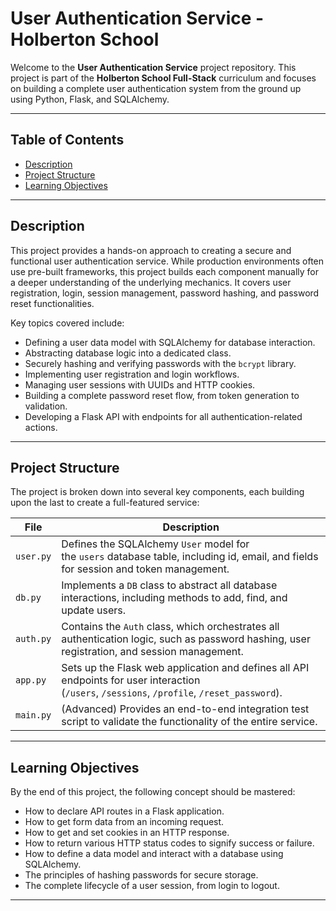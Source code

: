 # User Authentication Service - Holberton School

Welcome to the **User Authentication Service** project repository. This project is part of the **Holberton School Full-Stack** curriculum and focuses on building a complete user authentication system from the ground up using Python, Flask, and SQLAlchemy.

---

## Table of Contents

- [Description](#description)
- [Project Structure](#project-structure)
- [Learning Objectives](#learning-objectives)

---

## Description

This project provides a hands-on approach to creating a secure and functional user authentication service. While production environments often use pre-built frameworks, this project builds each component manually for a deeper understanding of the underlying mechanics. It covers user registration, login, session management, password hashing, and password reset functionalities.

Key topics covered include:

- Defining a user data model with SQLAlchemy for database interaction.
- Abstracting database logic into a dedicated class.
- Securely hashing and verifying passwords with the `bcrypt` library.
- Implementing user registration and login workflows.
- Managing user sessions with UUIDs and HTTP cookies.
- Building a complete password reset flow, from token generation to validation.
- Developing a Flask API with endpoints for all authentication-related actions.

---

## Project Structure

The project is broken down into several key components, each building upon the last to create a full-featured service:

|File|Description|
|---|---|
|`user.py`|Defines the SQLAlchemy `User` model for the `users` database table, including id, email, and fields for session and token management.|
|`db.py`|Implements a `DB` class to abstract all database interactions, including methods to add, find, and update users.|
|`auth.py`|Contains the `Auth` class, which orchestrates all authentication logic, such as password hashing, user registration, and session management.|
|`app.py`|Sets up the Flask web application and defines all API endpoints for user interaction (`/users`, `/sessions`, `/profile`, `/reset_password`).|
|`main.py`|(Advanced) Provides an end-to-end integration test script to validate the functionality of the entire service.|

---

## Learning Objectives

By the end of this project, the following concept should be mastered:

- How to declare API routes in a Flask application.
- How to get form data from an incoming request.
- How to get and set cookies in an HTTP response.
- How to return various HTTP status codes to signify success or failure.
- How to define a data model and interact with a database using SQLAlchemy.
- The principles of hashing passwords for secure storage.
- The complete lifecycle of a user session, from login to logout.

---
